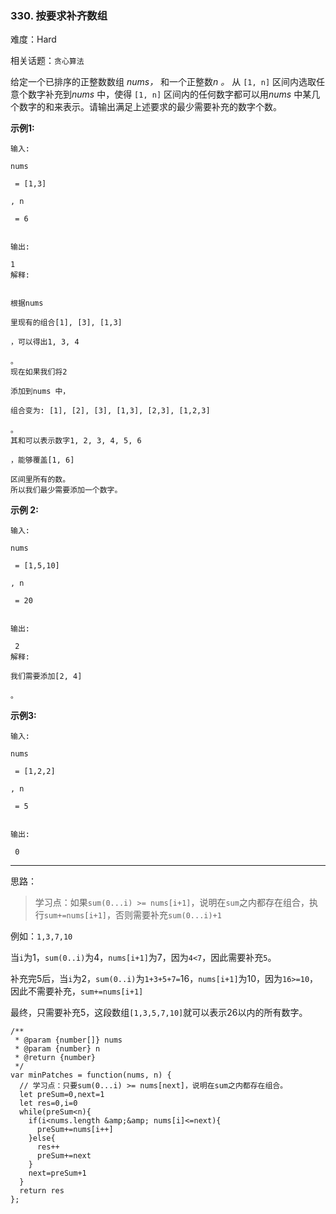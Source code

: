 ### 330. 按要求补齐数组

难度：Hard

相关话题：`贪心算法`

给定一个已排序的正整数数组 *nums，* 和一个正整数*n 。* 从 `[1, n]` 区间内选取任意个数字补充到*nums* 中，使得 `[1, n]` 区间内的任何数字都可以用*nums* 中某几个数字的和来表示。请输出满足上述要求的最少需要补充的数字个数。



**示例1:** 





```
输入:

nums

 = [1,3]

, n

 = 6


输出:

1 
解释:


根据nums

里现有的组合[1], [3], [1,3]

，可以得出1, 3, 4

。
现在如果我们将2

添加到nums 中，

组合变为: [1], [2], [3], [1,3], [2,3], [1,2,3]

。
其和可以表示数字1, 2, 3, 4, 5, 6

，能够覆盖[1, 6]

区间里所有的数。
所以我们最少需要添加一个数字。
```


**示例 2:** 





```
输入:

nums

 = [1,5,10]

, n

 = 20


输出:

 2
解释:

我们需要添加[2, 4]

。

```


**示例3:** 





```
输入:

nums

 = [1,2,2]

, n

 = 5


输出:

 0

```



-----

思路：

> 学习点：如果`sum(0...i) >= nums[i+1]`，说明在`sum`之内都存在组合，执行`sum+=nums[i+1]`，否则需要补充`sum(0...i)+1`

例如：`1,3,7,10` 

当`i`为1，`sum(0..i)`为4，`nums[i+1]`为7，因为`4<7`，因此需要补充`5`。

补充完5后，当`i`为2，`sum(0..i)`为`1+3+5+7=`16，`nums[i+1]`为10，因为`16>=10`，因此不需要补充，`sum+=nums[i+1]`

最终，只需要补充5，这段数组`[1,3,5,7,10]`就可以表示26以内的所有数字。


```
/**
 * @param {number[]} nums
 * @param {number} n
 * @return {number}
 */
var minPatches = function(nums, n) {
  // 学习点：只要sum(0...i) >= nums[next]，说明在sum之内都存在组合。
  let preSum=0,next=1
  let res=0,i=0
  while(preSum<n){
    if(i<nums.length &amp;&amp; nums[i]<=next){
      preSum+=nums[i++]
    }else{
      res++
      preSum+=next
    }
    next=preSum+1
  }
  return res
};



```

